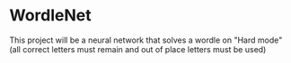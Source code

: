 # WordleNet
This project will be a neural network that solves a wordle on "Hard mode" (all correct letters must remain and out of place letters must be used)
